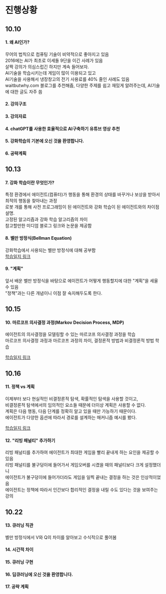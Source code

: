# 진행상황

## 10.10

#### 1. 왜 AI인가?

무어의 법칙으로 컴퓨팅 기술이 비약적으로 좋아지고 있음
<br>2016에는 AI가 최초로 이세돌 9단을 이긴 사례가 있음
<br>살짝 강의가 의심스럽긴 하지만 계속 들어보자.
<br>AI기술을 학습시키는데 게임이 많이 이용되고 있고
<br>AI기술을 사용해서 냉장창고의 전기 사용료를 40% 줄인 사례도 있음
<br> waitbutwhy.com 블로그를 추천해줌, 다양한 주제를 쉽고 재밌게 알려주는데, AI기술에 대한 글도 자주 씀

#### 2. 강의구조

#### 3. 강의자료

#### 4. chatGPT를 사용한 효율적으로 AI구축하기 유튜브 영상 추천

#### 5. 강화학습의 기본에 오신 것을 환영합니다.

#### 6. 공략계획

## 10.13

#### 7. 강화 학습이란 무엇인가?

특정 환경에서 에이전트(컴퓨터)가 행동을 통해 환경의 상태를 바꾸거나 보상을 받아서 최적의 행동을 찾아내는 과정
<br>로봇 개를 통해 사전 프로그래밍이 된 에이전트와 강화 학습이 된 에이전트와의 차이점 설명. <br>고정된 알고리즘과 강화 학습 알고리즘의 차이<br>
참고할만한 미디엄 블로그 링크와 논문을 제공함

#### 8. 벨만 방정식(Bellman Equation)

강화학습에서 사용되는 벨만 방정식에 대해 공부함<br>
[학습일지 링크](https://velog.io/@oasisgorilla/%EA%B0%95%ED%99%94%ED%95%99%EC%8A%B5%EB%B2%A8%EB%A7%8C-%EB%B0%A9%EC%A0%95%EC%8B%9D)

#### 9. "계획"

앞서 배운 벨만 방정식을 바탕으로 에이전트가 어떻게 행동할지에 대한 "계획"을 세울 수 있음<br>
"정책"과는 다른 개념이니 이점 잘 숙지해두도록 한다.

## 10.15

#### 10. 마르코프 의사결정 과정(Markov Decision Process, MDP)

에이전트의 의사결정을 모델링할 수 있는 마르코프 의사결정 과정을 학습<br>
마르코프 의사결정 과정과 마르코프 과정의 차이, 결정론적 방법과 비결정론적 방법 학습

[학습일지 링크](https://velog.io/@oasisgorilla/%EA%B0%95%ED%99%94%ED%95%99%EC%8A%B5%EB%A7%88%EB%A5%B4%EC%BD%94%ED%94%84-%EC%9D%98%EC%82%AC%EA%B2%B0%EC%A0%95-%EA%B3%BC%EC%A0%95Markov-Decision-Process)

## 10.16

#### 11. 정책 vs 계획
이제부터 보다 현실적인 비결정론적 탐색, 확률적인 탐색을 사용할 것이고,<br>
비결정론적 탐색에서의 임의적인 요소들 때문에 더이상 계획은 사용할 수 없다.<br>
계획은 다음 행동, 다음 단계를 정확히 알고 있을 때만 가능하기 때문이다.<br>
에이전트가 다양한 옵션에 따라서 경로를 설계하는 매커니즘 예시를 봤다.

[학습일지 링크](https://velog.io/@oasisgorilla/%EA%B0%95%ED%99%94%ED%95%99%EC%8A%B5%EC%A0%95%EC%B1%85%EA%B3%BC-%EA%B3%84%ED%9A%8D)

#### 12. "리빙 패널티" 추가하기
리빙 패널티를 추가하여 에이전트가 최대한 게임을 빨리 끝내게 하는 요인을 제공할 수 있음<br>
리빙 패널티를 불구덩이에 들어가서 게임오버를 시켰을 때의 패널티보다 크게 설정했더니<br>
에이전트가 불구덩이에 들어가더라도 게임을 일찍 끝내는 결정을 하는 것은 인상적이었음<br>
에이전트는 정책에 따라서 인간보다 합리적인 결정을 내릴 수도 있다는 것을 보여주는 강의

## 10.22

#### 13. 큐러닝 직관
벨만 방정식에서 V와 Q의 차이를 알아보고 수식적으로 풀어봄

#### 14. 시간적 차이

#### 15. 큐러닝 구현

#### 16. 딥큐러닝에 오신 것을 환영합니다.

#### 17. 공략 계획